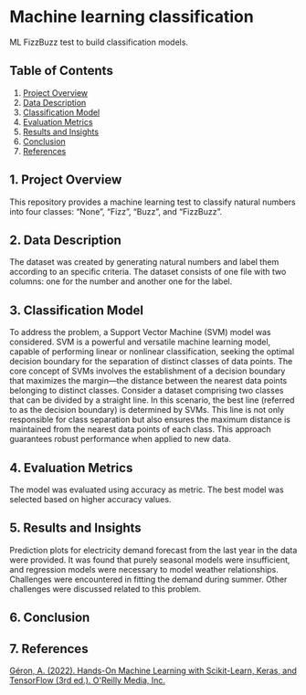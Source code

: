 # Machine learning classification
ML FizzBuzz test to build classification models.

## Table of Contents
1. [Project Overview](#project-overview)
2. [Data Description](#data-description)
3. [Classification Model](#classification-model)
4. [Evaluation Metrics](#evaluation-metrics)
5. [Results and Insights](#results-and-insights)
6. [Conclusion](#conclusion)
7. [References](#references)

## 1. Project Overview <a name="project-overview"></a>
This repository provides a machine learning test to classify natural numbers into four classes: “None”, “Fizz”, “Buzz”, and “FizzBuzz”.


## 2. Data Description <a name="data-description"></a>
The dataset was created by generating natural numbers and label them according to an specific criteria. The dataset consists of one file with two columns: one for the number and another one for the label.

## 3. Classification Model <a name="classification-model"></a>
To address the problem, a Support Vector Machine (SVM) model was considered. SVM is a powerful and versatile machine learning model, capable of performing linear or nonlinear classification, seeking the optimal decision boundary for the separation of distinct classes of data points. The core concept of SVMs involves the establishment of a decision boundary that maximizes the margin—the distance between the nearest data points belonging to distinct classes. Consider a dataset comprising two classes that can be divided by a straight line. In this scenario, the best line (referred to as the decision boundary) is determined by SVMs. This line is not only responsible for class separation but also ensures the maximum distance is maintained from the nearest data points of each class. This approach guarantees robust performance when applied to new data.

## 4. Evaluation Metrics <a name="evaluation-metrics"></a>
The model was evaluated using accuracy as metric. The best model was selected based on higher accuracy values.

## 5. Results and Insights <a name="results-and-insights"></a>
Prediction plots for electricity demand forecast from the last year in the data were provided. It was found that purely seasonal models were insufficient, and regression models were necessary to model weather relationships. Challenges were encountered in fitting the demand during summer. Other challenges were discussed related to this problem.

## 6. Conclusion <a name="conclusion"></a>


## 7. References <a name="references"></a>
[Géron, A. (2022). Hands-On Machine Learning with Scikit-Learn, Keras, and TensorFlow (3rd ed.). O'Reilly Media, Inc.](https://www.oreilly.com/library/view/hands-on-machine-learning/9781098125967/)

